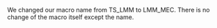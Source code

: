We changed our macro name from TS_LMM to LMM_MEC. There is no change of the macro itself except the name.
